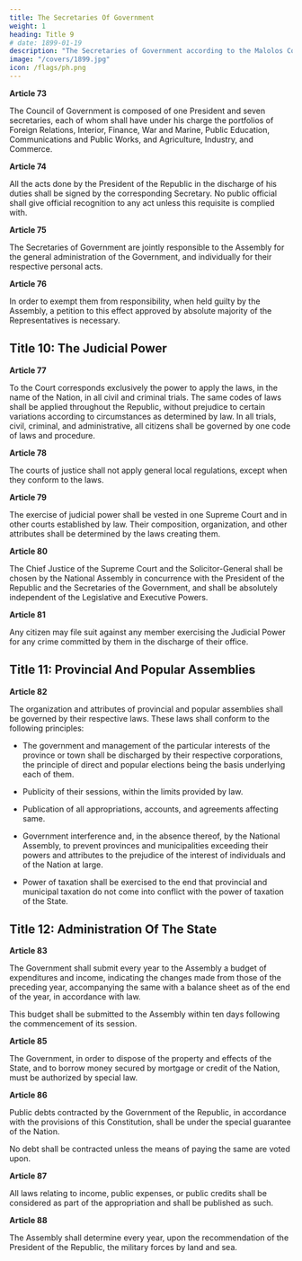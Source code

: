 ```yaml
---
title: The Secretaries Of Government
weight: 1
heading: Title 9
# date: 1899-01-19
description: "The Secretaries of Government according to the Malolos Constitution"
image: "/covers/1899.jpg"
icon: /flags/ph.png
---
```



**Article 73**

The Council of Government is composed of one President and seven secretaries, each of whom shall have under his charge the portfolios of Foreign Relations, Interior, Finance, War and Marine, Public Education, Communications and Public Works, and Agriculture, Industry, and Commerce.


**Article 74**

All the acts done by the President of the Republic in the discharge of his duties shall be signed by the corresponding Secretary. No public official shall give official recognition to any act unless this requisite is complied with.


**Article 75**

The Secretaries of Government are jointly responsible to the Assembly for the general administration of the Government, and individually for their respective personal acts.


**Article 76**

In order to exempt them from responsibility, when held guilty by the Assembly, a petition to this effect approved by absolute majority of the Representatives is necessary.


## Title 10: The Judicial Power

**Article 77**

To the Court corresponds exclusively the power to apply the laws, in the name of the Nation, in all civil and criminal trials. The same codes of laws shall be applied throughout the Republic, without prejudice to certain variations according to circumstances as determined by law. In all trials, civil, criminal, and administrative, all citizens shall be governed by one code of laws and procedure.


**Article 78**

The courts of justice shall not apply general local regulations, except when they conform to the laws.


**Article 79**

The exercise of judicial power shall be vested in one Supreme Court and in other courts established by law. Their composition, organization, and other attributes shall be determined by the laws creating them.



**Article 80**

The Chief Justice of the Supreme Court and the Solicitor-General shall be chosen by the National Assembly in concurrence with the President of the Republic and the Secretaries of the Government, and shall be absolutely independent of the Legislative and Executive Powers.



**Article 81**

Any citizen may file suit against any member exercising the Judicial Power for any crime committed by them in the discharge of their office.


## Title 11: Provincial And Popular Assemblies

**Article 82**

The organization and attributes of provincial and popular assemblies shall be governed by their respective laws. These laws shall conform to the following principles:

- The government and management of the particular interests of the province or town shall be discharged by their respective corporations, the principle of direct and popular elections being the basis underlying each of them.

- Publicity of their sessions, within the limits provided by law.

- Publication of all appropriations, accounts, and agreements affecting same.

- Government interference and, in the absence thereof, by the National Assembly, to prevent provinces and municipalities exceeding their powers and attributes to the prejudice of the interest of individuals and of the Nation at large.

- Power of taxation shall be exercised to the end that provincial and municipal taxation do not come into conflict with the power of taxation of the State.



## Title 12: Administration Of The State

**Article 83**

The Government shall submit every year to the Assembly a budget of expenditures and income, indicating the changes made from those of the preceding year, accompanying the same with a balance sheet as of the end of the year, in accordance with law. 

This budget shall be submitted to the Assembly within ten days following the commencement of its session.


**Article 85**

The Government, in order to dispose of the property and effects of the State, and to borrow money secured by mortgage or credit of the Nation, must be authorized by special law.


**Article 86**

Public debts contracted by the Government of the Republic, in accordance with the provisions of this Constitution, shall be under the special guarantee of the Nation.

No debt shall be contracted unless the means of paying the same are voted upon.


**Article 87**

All laws relating to income, public expenses, or public credits shall be considered as part of the appropriation and shall be published as such.


**Article 88**

The Assembly shall determine every year, upon the recommendation of the President of the Republic, the military forces by land and sea.

